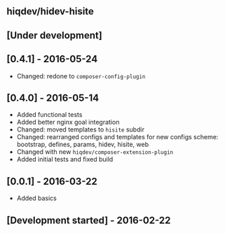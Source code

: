 hiqdev/hidev-hisite
-------------------

## [Under development]

## [0.4.1] - 2016-05-24

- Changed: redone to `composer-config-plugin`

## [0.4.0] - 2016-05-14

- Added functional tests
- Added better nginx goal integration
- Changed: moved templates to `hisite` subdir
- Changed: rearranged configs and templates for new configs scheme: bootstrap, defines, params, hidev, hisite, web
- Changed with new `hiqdev/composer-extension-plugin`
- Added initial tests and fixed build

## [0.0.1] - 2016-03-22

- Added basics

## [Development started] - 2016-02-22
